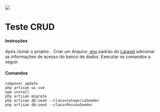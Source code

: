 
<img src="https://camo.githubusercontent.com/1df1f5421b6f6d1018aabf8c5b622ac24ecab4be2193ce08e8d8e42b90ddbcd0/68747470733a2f2f7777772e617468656e61732e6f6e6c696e652f696d672f6c6f676f5f617468656e61736f6e6c696e652e706e67">
<h1>Teste CRUD</h1>
<p>
<h4>Instruções</h4>
Após clonar o projeto: .
Criar um Arquivo <a href="https://laravel.com/docs/8.x/configuration#environment-configuration">.env</a> padrão do <a href="http://laravel.com">Laravel</a> adicionar as informações de acesso do banco de dados.
Executar os comandos a seguir.
</p>
<p>
<h4>Comandos</h4>
<code>composer update</code><br>
<code>php artisan ui vue</code><br>
<code>npm install</code><br>
<code>php artisan migrate</code><br>
<code>php artisan db:seed --class=CategoriaSeeder</code><br>
<code>php artisan db:seed --class=PessoaSeeder</code><br>
</p>


